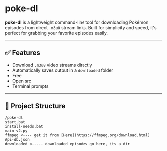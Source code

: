 # poke-dl

**poke-dl** is a lightweight command-line tool for downloading Pokémon episodes from direct `.m3u8` stream links. Built for simplicity and speed, it's perfect for grabbing your favorite episodes easily.

---

## ✅ Features

- Download `.m3u8` video streams directly
- Automatically saves output in a `downloaded` folder
- Free
- Open src
- Terminal prompts

---

## 📁 Project Structure

```skibidi
/poke-dl
start.bat
install-needs.bat
main-v2.py
ffmpeg <---- get it from [Here](https://ffmpeg.org/download.html)
Api-db.json
downloaded <----- downloaded episodes go here, its a dir
